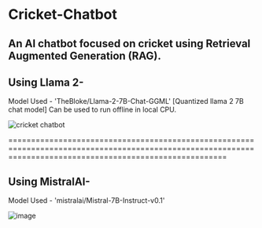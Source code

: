 # Cricket-Chatbot

## An AI chatbot focused on cricket using Retrieval Augmented Generation (RAG).

## Using Llama 2-
Model Used - 'TheBloke/Llama-2-7B-Chat-GGML' [Quantized llama 2 7B chat model]
Can be used to run offline in local CPU.

![cricket chatbot](https://github.com/Ahmed-Anwar-2001/Cricket-Chatbot/assets/68177550/0ee4f860-f729-4f86-bdfb-b55a8c030bbf)


============================================================================================================================================================

## Using MistralAI-
Model Used - 'mistralai/Mistral-7B-Instruct-v0.1'

![image](https://github.com/Ahmed-Anwar-2001/Cricket-Chatbot/assets/68177550/8836c07e-796d-4e6a-8874-41b18f9b3a2c)



